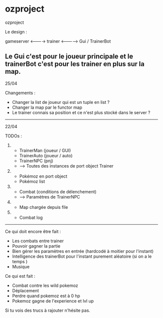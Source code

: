 # ozproject
ozproject

Le design :

gameserver <----> trainer <-----> Gui / TrainerBot

Le Gui c'est pour le joueur principale et le trainerBot c'est pour les trainer en plus sur la map.
-------------------------------------------------
25/04

Changements :

- Changer la list de joueur qui est un tuple en list ?
- Changer la map par le functor map
- Le trainer connais sa position et ce n'est plus stocké dans le server ?


-------------------------------------------------
22/04

TODOs :

1)
	- TrainerMan (joueur / GUI)
	- TrainerAuto (joueur / auto)
	- TrainerNPC (pnj)
	-  --> Toutes des instances de port object Trainer

2)
	- Pokémoz en port object
	- Pokémoz list

3)
	- Combat (conditions de délenchement)
	-  --> Paramètres de TrainerNPC

4)
	- Map chargée depuis file

5)
	- Combat log


-------------------------------------------------

Ce qui doit encore être fait :

- Les combats entre trainer
- Pouvoir gagner la partie
- Bien gérer les paramètres en entrée (hardcodé à moitier pour l'instant)
- Intelligence des trainerBot pour l'instant purement aléatoire (si on a le temps )
- Musique

Ce qui est fait :

- Combat contre les wild pokemoz
- Déplacement
- Perdre quand pokemoz est à 0 hp
- Pokemoz gagne de l'experience et lvl up 

Si tu vois des trucs à rajouter n'hésite pas.
